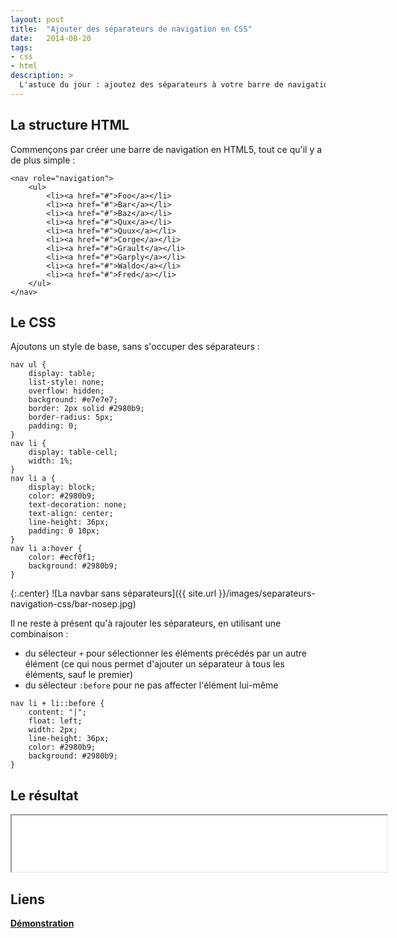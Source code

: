 ```yaml
---
layout: post
title:  "Ajouter des séparateurs de navigation en CSS"
date:   2014-08-20
tags:
- css
- html
description: >
  L'astuce du jour : ajoutez des séparateurs à votre barre de navigation en utilisant uniquement du CSS.
---
```


## La structure HTML

Commençons par créer une barre de navigation en HTML5, tout ce qu'il y a de plus simple :

	<nav role="navigation">
		<ul>
			<li><a href="#">Foo</a></li>
			<li><a href="#">Bar</a></li>
			<li><a href="#">Baz</a></li>
			<li><a href="#">Qux</a></li>
			<li><a href="#">Quux</a></li>
			<li><a href="#">Corge</a></li>
			<li><a href="#">Grault</a></li>
			<li><a href="#">Garply</a></li>
			<li><a href="#">Waldo</a></li>
			<li><a href="#">Fred</a></li>
		</ul>
	</nav>

## Le CSS

Ajoutons un style de base, sans s'occuper des séparateurs :

	nav ul {
		display: table;
		list-style: none;
		overflow: hidden;
		background: #e7e7e7;
		border: 2px solid #2980b9;
		border-radius: 5px;
		padding: 0;
	}
	nav li {
		display: table-cell;
		width: 1%;
	}
	nav li a {
		display: block;
		color: #2980b9;
		text-decoration: none;
		text-align: center;
		line-height: 36px;
		padding: 0 10px;
	}
	nav li a:hover {
		color: #ecf0f1;
		background: #2980b9;
	}

{:.center}
![La navbar sans séparateurs]({{ site.url }}/images/separateurs-navigation-css/bar-nosep.jpg)

Il ne reste à présent qu'à rajouter les séparateurs, en utilisant une combinaison :

 - du sélecteur `+` pour sélectionner les éléments précédés par un autre élément (ce qui nous permet d'ajouter un séparateur à tous les éléments, sauf le premier)
 - du sélecteur `:before` pour ne pas affecter l'élément lui-même

<!-- sep -->

	nav li + li::before {
		content: "|";
		float: left;
		width: 2px;
		line-height: 36px;
		color: #2980b9;
		background: #2980b9;
	}

## Le résultat

<center><iframe src="{{ site.url }}/demos/separateurs-navigation-css/index.html" width="600" height="90"></iframe></center>

## Liens
[**Démonstration**](https://blog.smarchal.com/demos/separateurs-navigation-css/index.html)